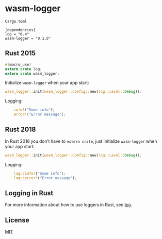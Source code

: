 # wasm-logger

`Cargo.toml`
```
[dependencies]
log = "0.4"
wasm-logger = "0.1.0"
```
## Rust 2015

```rust
#[macro_use]
extern crate log;
extern crate wasm_logger;
```

Initialize `wasm-logger` when your app start:
```rust
wasm_logger::init(wasm_logger::Config::new(log::Level::Debug));
```

Logging:
```rust
    info!("Some info");
    error!("Error message");
```

## Rust 2018
In Rust 2018 you don't have to `extern crate`, just initialize `wasm-logger` when your app start:
```rust
wasm_logger::init(wasm_logger::Config::new(log::Level::Debug));
```

Logging:
```rust
    log::info!("Some info");
    log::error!("Error message");
```

## Logging in Rust

For more information about how to use loggers in Rust, see [log](https://crates.io/crates/log).

## License
[MIT](http://opensource.org/licenses/MIT)
